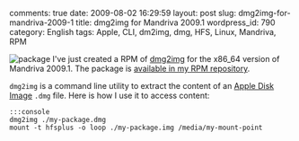 comments: true
date: 2009-08-02 16:29:59
layout: post
slug: dmg2img-for-mandriva-2009-1
title: dmg2img for Mandriva 2009.1
wordpress_id: 790
category: English
tags: Apple, CLI, dm2img, dmg, HFS, Linux, Mandriva, RPM

![package](http://kevin.deldycke.com/wp-content/uploads/2009/08/package.png) I've just created a RPM of [dmg2img](http://vu1tur.eu.org/tools/) for the x86_64 version of Mandriva 2009.1. The package is [available in my RPM repository](http://kevin.deldycke.com/static/repository/mandriva/2009.1/x86_64/).





`dmg2img` is a command line utility to extract the content of an [Apple Disk Image](http://en.wikipedia.org/wiki/Apple_Disk_Image) `.dmg` file. Here is how I use it to access content:


    :::console
    dmg2img ./my-package.dmg
    mount -t hfsplus -o loop ./my-package.img /media/my-mount-point

